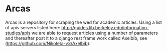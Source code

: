 Arcas
=====

Arcas is a repository for scraping the wed for academic articles. 
Using a list of apis servers listed here: http://guides.lib.berkeley.edu/information-studies/apis
we are able to request articles using a number of parameters and thereafter
post it to a django rest frame work called Axelbib, see
(https://github.com/Nikoleta-v3/Axelbib).
